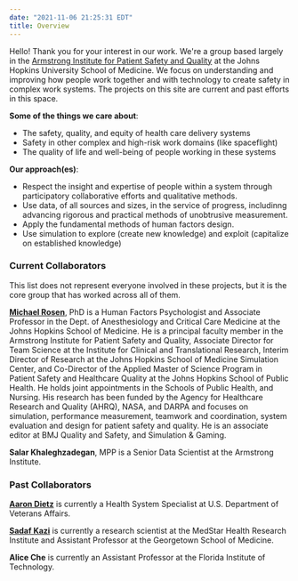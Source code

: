 ```yaml
---
date: "2021-11-06 21:25:31 EDT"
title: Overview
---
```


Hello! Thank you for your interest in our work. We're a group based largely in the [Armstrong Institute for Patient Safety and Quality](https://www.hopkinsmedicine.org/armstrong_institute/) at the Johns Hopkins University School of Medicine. 
We focus on understanding and improving how people work together and with technology to create safety in complex work systems. The projects on this site are current and past efforts in this space.

**Some of the things we care about**:
* The safety, quality, and equity of health care delivery systems
* Safety in other complex and high-risk work domains (like spaceflight)
* The quality of life and well-being of people working in these systems

**Our approach(es)**:
* Respect the insight and expertise of people within a system through participatory collaborative efforts and qualitative methods.
* Use data, of all sources and sizes, in the service of progress, includinng advancing rigorous and practical methods of unobtrusive measurement.
* Apply the fundamental methods of human factors design.
* Use simulation to explore (create new knowledge) and exploit (capitalize on established knowledge)

### Current Collaborators

This list does not represent everyone involved in these projects, but it is the core group that has worked across all of them.

[**Michael Rosen**](https://www.drmichaelrosen.org/), PhD is a Human Factors Psychologist and Associate Professor in the Dept. of Anesthesiology and Critical Care Medicine at the Johns Hopkins School of Medicine. He is a principal faculty member in the Armstrong Institute for Patient Safety and Quality, Associate Director for Team Science at the Institute for Clinical and Translational Research, Interim Director of Research at the Johns Hopkins School of Medicine Simulation Center, and Co-Director of the Applied Master of Science Program in Patient Safety and Healthcare Quality at the Johns Hopkins School of Public Health. He holds joint appointments in the Schools of Public Health, and Nursing. His research has been funded by the Agency for Healthcare Research and Quality (AHRQ), NASA, and DARPA and focuses on simulation, performance measurement, teamwork and coordination, system evaluation and design for patient safety and quality. He is an associate editor at BMJ Quality and Safety, and Simulation & Gaming.

**Salar Khaleghzadegan**, MPP is a Senior Data Scientist at the Armstrong Institute.


### Past Collaborators
[**Aaron Dietz**](https://www.linkedin.com/in/aaron-dietz-a9760a27/) is currently a Health System Specialist at U.S. Department of Veterans Affairs.

[**Sadaf Kazi**](https://www.medstarhealth.org/innovation-and-research/national-center-for-human-factors-in-healthcare/team/sadaf-kazi-phd) is currently a research scientist at the MedStar Health Research Institute and Assistant Professor at the Georgetown School of Medicine.

**Alice Che** is currently an Assistant Professor at the Florida Institute of Technology.


[1]: /img/hs_rosen.jpg
